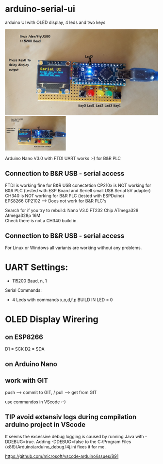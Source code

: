 # arduino-serial-ui
arduino UI with OLED display, 4 leds and two keys

![Intro image](images/arduino-serial-ui.jpg)
<img src="images/arduino-serial-ui.jpg" alt="drawing" width="200"/>

Arduino Nano V3.0 with FTDI UART works :-) for B&R PLC

## Connection to B&R USB - serial access
FTDI is working fine for B&R USB conectetion
CP210x is NOT working for B&R PLC (tested with ESP Board and Seriell small USB Serial 5V adapter)  
CH340 is NOT working for B&R PLC (tested with ESPDuino)  
EPS8266 CP2102  --> Does not work for B&R PLC's  

Search for if you try to rebuild: Nano V3.0 FT232 Chip ATmega328 Atmega328p 16M  
Check there is not a CH340 build in.

## Connection to B&R USB - serial access
For Linux or Windows all variants are working without any problems.

# UART Settings: 
* 115200 Baud, n, 1

Serial Commands:
* 4 Leds with commands x,o,d,f,p
BUILD IN LED  = 0


# OLED Display Wirering
## on ESP8266
D1 = SCK
D2 = SDA

## on Arduino Nano



## work with GIT
push --> commit to GIT, / 
pull --> get from GIT

use commandos in VScode :-)


## TIP avoid extensiv logs during compilation arduino project in VScode

It seems the excessive debug logging is caused by running Java with -DDEBUG=true. Adding -DDEBUG=false to the C:\Program Files (x86)\Arduino\arduino_debug.l4j.ini fixes it for me.

https://github.com/microsoft/vscode-arduino/issues/891